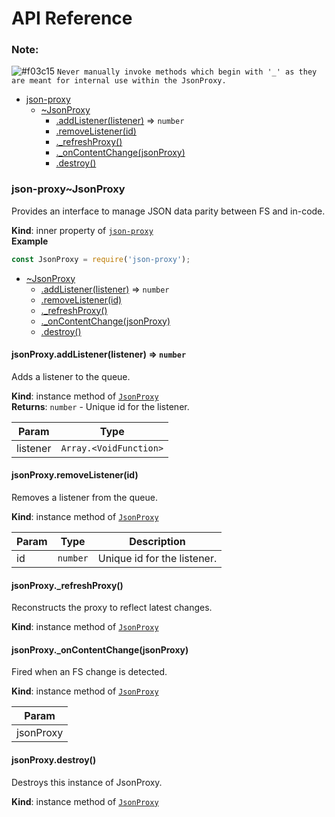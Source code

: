 # API Reference
### Note:
![#f03c15](https://via.placeholder.com/15/f03c15/000000?text=+) `Never manually invoke methods which begin with '_' as they are meant for internal use within the JsonProxy.`


* [json-proxy](#module_json-proxy)
    * [~JsonProxy](#module_json-proxy..JsonProxy)
        * [.addListener(listener)](#module_json-proxy..JsonProxy+addListener) ⇒ <code>number</code>
        * [.removeListener(id)](#module_json-proxy..JsonProxy+removeListener)
        * [._refreshProxy()](#module_json-proxy..JsonProxy+_refreshProxy)
        * [._onContentChange(jsonProxy)](#module_json-proxy..JsonProxy+_onContentChange)
        * [.destroy()](#module_json-proxy..JsonProxy+destroy)

<a name="module_json-proxy..JsonProxy"></a>

### json-proxy~JsonProxy
Provides an interface to manage JSON data parity between FS and in-code.

**Kind**: inner property of [<code>json-proxy</code>](#module_json-proxy)  
**Example**  
```js
const JsonProxy = require('json-proxy');
```

* [~JsonProxy](#module_json-proxy..JsonProxy)
    * [.addListener(listener)](#module_json-proxy..JsonProxy+addListener) ⇒ <code>number</code>
    * [.removeListener(id)](#module_json-proxy..JsonProxy+removeListener)
    * [._refreshProxy()](#module_json-proxy..JsonProxy+_refreshProxy)
    * [._onContentChange(jsonProxy)](#module_json-proxy..JsonProxy+_onContentChange)
    * [.destroy()](#module_json-proxy..JsonProxy+destroy)

<a name="module_json-proxy..JsonProxy+addListener"></a>

#### jsonProxy.addListener(listener) ⇒ <code>number</code>
Adds a listener to the queue.

**Kind**: instance method of [<code>JsonProxy</code>](#module_json-proxy..JsonProxy)  
**Returns**: <code>number</code> - Unique id for the listener.  

| Param | Type |
| --- | --- |
| listener | <code>Array.&lt;VoidFunction&gt;</code> | 

<a name="module_json-proxy..JsonProxy+removeListener"></a>

#### jsonProxy.removeListener(id)
Removes a listener from the queue.

**Kind**: instance method of [<code>JsonProxy</code>](#module_json-proxy..JsonProxy)  

| Param | Type | Description |
| --- | --- | --- |
| id | <code>number</code> | Unique id for the listener. |

<a name="module_json-proxy..JsonProxy+_refreshProxy"></a>

#### jsonProxy.\_refreshProxy()
Reconstructs the proxy to reflect latest changes.

**Kind**: instance method of [<code>JsonProxy</code>](#module_json-proxy..JsonProxy)  
<a name="module_json-proxy..JsonProxy+_onContentChange"></a>

#### jsonProxy.\_onContentChange(jsonProxy)
Fired when an FS change is detected.

**Kind**: instance method of [<code>JsonProxy</code>](#module_json-proxy..JsonProxy)  

| Param |
| --- |
| jsonProxy | 

<a name="module_json-proxy..JsonProxy+destroy"></a>

#### jsonProxy.destroy()
Destroys this instance of JsonProxy.

**Kind**: instance method of [<code>JsonProxy</code>](#module_json-proxy..JsonProxy)  
